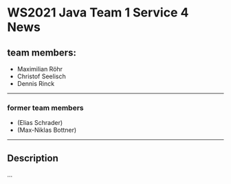 # WS2021 Java Team 1 Service 4 News

## team members:
* Maximilian Röhr
* Christof Seelisch
* Dennis Rinck
---
### former team members
* (Elias Schrader)
* (Max-Niklas Bottner)

---
## Description
...
